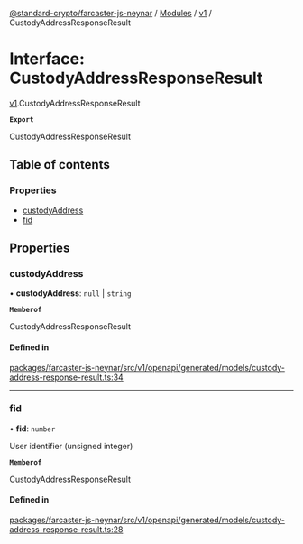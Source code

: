 [@standard-crypto/farcaster-js-neynar](../README.md) / [Modules](../modules.md) / [v1](../modules/v1.md) / CustodyAddressResponseResult

# Interface: CustodyAddressResponseResult

[v1](../modules/v1.md).CustodyAddressResponseResult

**`Export`**

CustodyAddressResponseResult

## Table of contents

### Properties

- [custodyAddress](v1.CustodyAddressResponseResult.md#custodyaddress)
- [fid](v1.CustodyAddressResponseResult.md#fid)

## Properties

### custodyAddress

• **custodyAddress**: ``null`` \| `string`

**`Memberof`**

CustodyAddressResponseResult

#### Defined in

[packages/farcaster-js-neynar/src/v1/openapi/generated/models/custody-address-response-result.ts:34](https://github.com/standard-crypto/farcaster-js/blob/main/packages/farcaster-js-neynar/src/v1/openapi/generated/models/custody-address-response-result.ts#L34)

___

### fid

• **fid**: `number`

User identifier (unsigned integer)

**`Memberof`**

CustodyAddressResponseResult

#### Defined in

[packages/farcaster-js-neynar/src/v1/openapi/generated/models/custody-address-response-result.ts:28](https://github.com/standard-crypto/farcaster-js/blob/main/packages/farcaster-js-neynar/src/v1/openapi/generated/models/custody-address-response-result.ts#L28)
